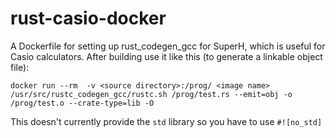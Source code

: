 # rust-casio-docker

A Dockerfile for setting up rust_codegen_gcc for SuperH, which is useful for Casio calculators. After building use it like this (to generate a linkable object file):

`docker run --rm  -v <source directory>:/prog/ <image name> /usr/src/rustc_codegen_gcc/rustc.sh /prog/test.rs --emit=obj -o /prog/test.o --crate-type=lib -O`

This doesn't currently provide the `std` library so you have to use `#![no_std]`
